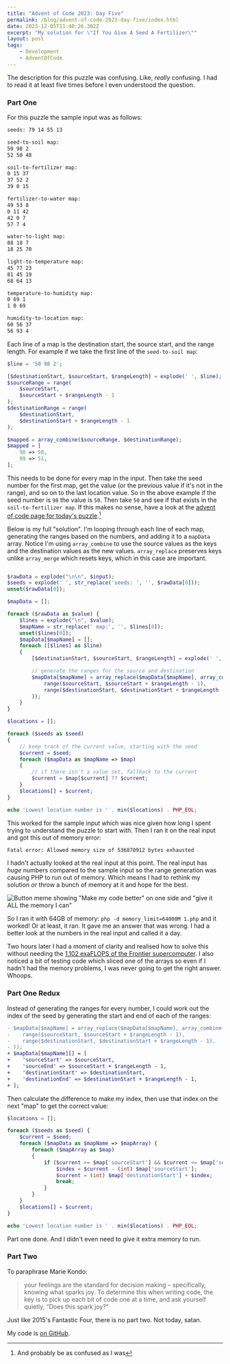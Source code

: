 ```yaml
---
title: "Advent of Code 2023: Day Five"
permalink: /blog/advent-of-code-2023-day-five/index.html
date: 2023-12-05T11:40:26.302Z
excerpt: "My solution for \"If You Give A Seed A Fertilizer\""
layout: post
tags:
    - Development
    - AdventOfCode
---
```


The description for this puzzle was confusing. Like, _really_ confusing. I had to read it at least five times before I even understood the question.

### Part One

For this puzzle the sample input was as follows:

```txt
seeds: 79 14 55 13

seed-to-soil map:
50 98 2
52 50 48

soil-to-fertilizer map:
0 15 37
37 52 2
39 0 15

fertilizer-to-water map:
49 53 8
0 11 42
42 0 7
57 7 4

water-to-light map:
88 18 7
18 25 70

light-to-temperature map:
45 77 23
81 45 19
68 64 13

temperature-to-humidity map:
0 69 1
1 0 69

humidity-to-location map:
60 56 37
56 93 4
```

Each line of a map is the destination start, the source start, and the range length. For example if we take the first line of the `seed-to-soil map`:

```php
$line = '50 98 2';

[$destinationStart, $sourceStart, $rangeLength] = explode(' ', $line);
$sourceRange = range(
    $sourceStart, 
    $sourceStart + $rangeLength - 1
);
$destinationRange = range(
    $destinationStart, 
    $destinationStart + $rangeLength - 1
);

$mapped = array_combine($sourceRange, $destinationRange);
$mapped = [
    98 => 50,
    99 => 51,
];
```

This needs to be done for every map in the input. Then take the seed number for the first map, get the value (or the previous value if it's not in the range), and so on to the last location value. So in the above example if the seed number is `98` the value is `50`. Then take `50` and see if that exists in the `soil-to-fertilizer map`. If this makes no sense, have a look at the [advent of code page for today's puzzle](https://adventofcode.com/2023/day/5).[^1]

Below is my full "solution". I'm looping through each line of each map, generating the ranges based on the numbers, and adding it to a `mapData` array. Notice I'm using `array_combine` to use the source values as the keys and the destination values as the new values. `array_replace` preserves keys unlike `array_merge` which resets keys, which in this case are important.

```php

$rawData = explode("\n\n", $input);
$seeds = explode(' ', str_replace('seeds: ', '', $rawData[0]));
unset($rawData[0]);

$mapData = [];

foreach ($rawData as $value) {
    $lines = explode("\n", $value);
    $mapName = str_replace(' map:', '', $lines[0]);
    unset($lines[0]);
    $mapData[$mapName] = [];
    foreach ([$lines] as $line)
    {
        [$destinationStart, $sourceStart, $rangeLength] = explode(' ', $line);

        // generate the ranges for the source and destination
        $mapData[$mapName] = array_replace($mapData[$mapName], array_combine(
            range($sourceStart, $sourceStart + $rangeLength - 1),
            range($destinationStart, $destinationStart + $rangeLength - 1),
        ));
    }
}

$locations = [];

foreach ($seeds as $seed)
{
    // keep track of the current value, starting with the seed
    $current = $seed;
    foreach ($mapData as $mapName => $map)
    {
        // if there isn't a value set, fallback to the current
        $current = $map[$current] ?? $current;
    }
    $locations[] = $current;
}

echo 'Lowest location number is ' . min($locations) . PHP_EOL;
```

This worked for the sample input which was nice given how long I spent trying to understand the puzzle to start with. Then I ran it on the real input and got this out of memory error:

```bash
Fatal error: Allowed memory size of 536870912 bytes exhausted
```

I hadn't actually looked at the real input at this point. The real input has _huge_ numbers compared to the sample input so the range generation was causing PHP to run out of memory. Which means I had to rethink my solution _or_ throw a bunch of memory at it and hope for the best.

![Button meme showing "Make my code better" on one side and "give it ALL the memory I can"](https://rknightuk.s3.amazonaws.com/site/advent-button-meme.png)

So I ran it with 64GB of memory: `php -d memory_limit=64000M 1.php` and it worked! Or at least, it ran. It gave me an answer that was wrong. I had a better look at the numbers in the real input and called it a day. 

Two hours later I had a moment of clarity and realised how to solve this without needing the [1.102 exaFLOPS of the Frontier supercomputer](https://en.wikipedia.org/wiki/Frontier_(supercomputer)). I also noticed a bit of testing code which sliced one of the arrays so even if I hadn't had the memory problems, I was never going to get the right answer. Whoops.

### Part One Redux

Instead of generating the ranges for every number, I could work out the index of the seed by generating the start and end of each of the ranges:

```diff
- $mapData[$mapName] = array_replace($mapData[$mapName], array_combine(
-    range($sourceStart, $sourceStart + $rangeLength - 1),
-    range($destinationStart, $destinationStart + $rangeLength - 1),
- ));
+ $mapData[$mapName][] = [
+    'sourceStart' => $sourceStart,
+    'sourceEnd' => $sourceStart + $rangeLength - 1,
+    'destinationStart' => $destinationStart,
+    'destinationEnd' => $destinationStart + $rangeLength - 1,
+ ];
```

Then calculate the difference to make my index, then use that index on the next "map" to get the correct value:

```php
$locations = [];

foreach ($seeds as $seed) {
    $current = $seed;
    foreach ($mapData as $mapName => $mapArray) {
        foreach ($mapArray as $map)
        {
            if ($current >= $map['sourceStart'] && $current <= $map['sourceEnd']) {
                $index = $current - (int) $map['sourceStart'];
                $current = (int) $map['destinationStart'] + $index;
                break;
            }
        }
    }
    $locations[] = $current;
}

echo 'Lowest location number is ' . min($locations) . PHP_EOL;
```

Part one done. And I didn't even need to give it extra memory to run.

### Part Two

To paraphrase Marie Kondo:

> your feelings are the standard for decision making – specifically, knowing what sparks joy.  To determine this when writing code, the key is to pick up each bit of code one at a time, and ask yourself quietly, “Does this spark joy?”

Just like 2015's Fantastic Four, there is no part two. Not today, satan.

My code is [on GitHub](https://github.com/rknightuk/adventofcode/tree/main/2023/05).

[^1]: And probably be as confused as I was